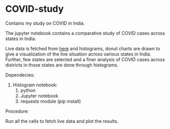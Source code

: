 # COVID-study
Contains my study on COVID in India.

The jupyter notebook contains a comparative study of COVID cases across states in India.

Live data is fetched from <a href="https://api.covid19india.org/">here</a> and histograms, donut charts are drawn to give a visualization of the live situation across various states in India. Further, few states are selected and a finer analysis of COVID cases across districts in those states are done through histograms. 

Dependecies:
1. Histogram notebook: 
    1. python
    2. Jupyter notebook
    3. requests module (pip install)

Procedure:
  
  Run all the cells to fetch live data and plot the results.
